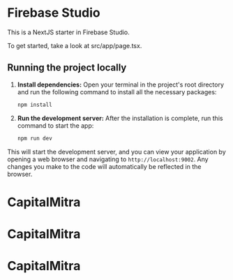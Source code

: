 # Firebase Studio

This is a NextJS starter in Firebase Studio.

To get started, take a look at src/app/page.tsx.

## Running the project locally

1.  **Install dependencies:**
    Open your terminal in the project's root directory and run the following command to install all the necessary packages:
    ```bash
    npm install
    ```

2.  **Run the development server:**
    After the installation is complete, run this command to start the app:
    ```bash
    npm run dev
    ```

This will start the development server, and you can view your application by opening a web browser and navigating to `http://localhost:9002`. Any changes you make to the code will automatically be reflected in the browser.
# CapitalMitra
# CapitalMitra
# CapitalMitra
